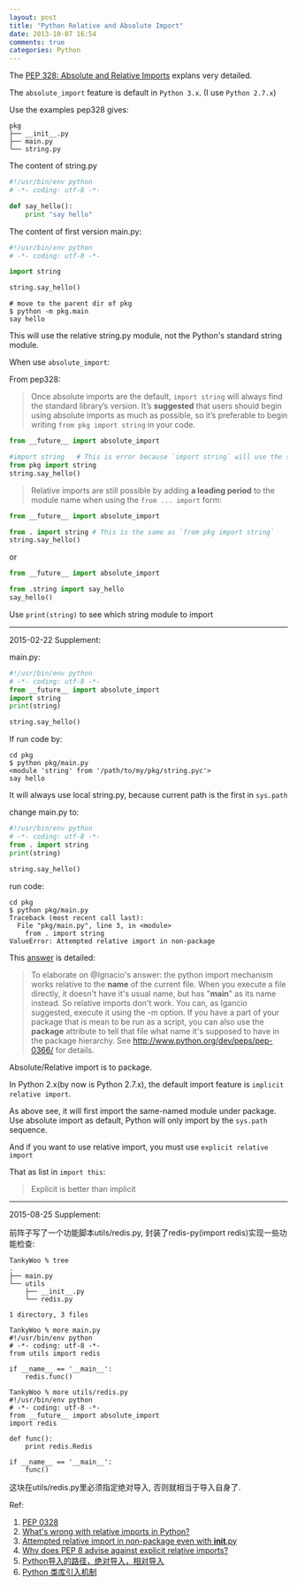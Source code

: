 ```yaml
---
layout: post
title: "Python Relative and Absolute Import"
date: 2013-10-07 16:54
comments: true
categories: Python
---
```


The [PEP 328: Absolute and Relative Imports](http://docs.python.org/2/whatsnew/2.5.html#pep-328-absolute-and-relative-imports) explans very detailed.

The `absolute_import` feature is default in `Python 3.x`. (I use `Python 2.7.x`)

<!-- more -->

Use the examples pep328 gives:

	pkg
	├── __init__.py
	├── main.py
	└── string.py

The content of string.py

```python
#!/usr/bin/env python
# -*- coding: utf-8 -*-

def say_hello():
	print "say hello"
```

The content of first version main.py:

```python
#!/usr/bin/env python
# -*- coding: utf-8 -*-

import string

string.say_hello()
```

	# move to the parent dir of pkg
	$ python -m pkg.main
	say hello

This will use the relative string.py module, not the Python's standard string module.

When use `absolute_import`:

From pep328:

> Once absolute imports are the default, `import string` will always find the standard library’s version.
> It’s **suggested** that users should begin using absolute imports as much as possible, so it’s preferable to begin writing `from pkg import string` in your code.

```python
from __future__ import absolute_import

#import string   # This is error because `import string` will use the standard string module
from pkg import string
string.say_hello()
```

> Relative imports are still possible by adding **a leading period** to the module name when using the `from ... import` form:

```python
from __future__ import absolute_import

from . import string # This is the same as `from pkg import string`
string.say_hello()
```

or

```python
from __future__ import absolute_import

from .string import say_hello
say_hello()
```

Use `print(string)` to see which string module to import

---
2015-02-22 Supplement:


main.py:

```python
#!/usr/bin/env python
# -*- coding: utf-8 -*-
from __future__ import absolute_import
import string
print(string)

string.say_hello()
```

If run code by:

	cd pkg
	$ python pkg/main.py
	<module 'string' from '/path/to/my/pkg/string.pyc'>
	say hello

It will always use local string.py, because current path is the first in `sys.path`

change main.py to:

```python
#!/usr/bin/env python
# -*- coding: utf-8 -*-
from . import string
print(string)

string.say_hello()
```

run code:

	cd pkg
	$ python pkg/main.py
	Traceback (most recent call last):
	  File "pkg/main.py", line 3, in <module>
		from . import string
	ValueError: Attempted relative import in non-package

This [answer](http://stackoverflow.com/a/11537218/1276501) is detailed:

> To elaborate on @Ignacio's answer: the python import mechanism works relative to the __name__ of the current file. When you execute a file directly, it doesn't have it's usual name, but has "__main__" as its name instead. So relative imports don't work. You can, as Igancio suggested, execute it using the -m option. If you have a part of your package that is mean to be run as a script, you can also use the __package__ attribute to tell that file what name it's supposed to have in the package hierarchy. See http://www.python.org/dev/peps/pep-0366/ for details.

Absolute/Relative import is to package.

In Python 2.x(by now is Python 2.7.x), the default import feature is `implicit relative import`.

As above see, it will first import the same-named module under package. Use absolute import as default, Python will only import by the `sys.path` sequence.

And if you want to use relative import, you must use `explicit relative import`


That as list in `import this`:

> Explicit is better than implicit

---
2015-08-25 Supplement:

前阵子写了一个功能脚本utils/redis.py, 封装了redis-py(import redis)实现一些功能检查:

    TankyWoo % tree
    .
    ├── main.py
    └── utils
        ├── __init__.py
        └── redis.py

    1 directory, 3 files

    TankyWoo % more main.py
    #!/usr/bin/env python
    # -*- coding: utf-8 -*-
    from utils import redis

    if __name__ == '__main__':
        redis.func()

    TankyWoo % more utils/redis.py
    #!/usr/bin/env python
    # -*- coding: utf-8 -*-
    from __future__ import absolute_import
    import redis

    def func():
        print redis.Redis

    if __name__ == '__main__':
        func()

这块在utils/redis.py里必须指定绝对导入, 否则就相当于导入自身了.


Ref:

1. [PEP 0328](https://www.python.org/dev/peps/pep-0328/)
2. [What's wrong with relative imports in Python?](http://programmers.stackexchange.com/questions/159503/whats-wrong-with-relative-imports-in-python)
3. [Attempted relative import in non-package even with __init__.py](http://stackoverflow.com/questions/11536764/attempted-relative-import-in-non-package-even-with-init-py)
4. [Why does PEP 8 advise against explicit relative imports?](http://www.gossamer-threads.com/lists/python/dev/1072694)
5. [Python导入的路径，绝对导入，相对导入](http://zhuhaipeng.me/blog/2014/08/26/pythondao-ru-de-lu-jing-,jue-dui-dao-ru-,xiang-dui-dao-ru/)
6. [Python 类库引入机制](https://github.com/Liuchang0812/slides/tree/master/pycon2015cn)
